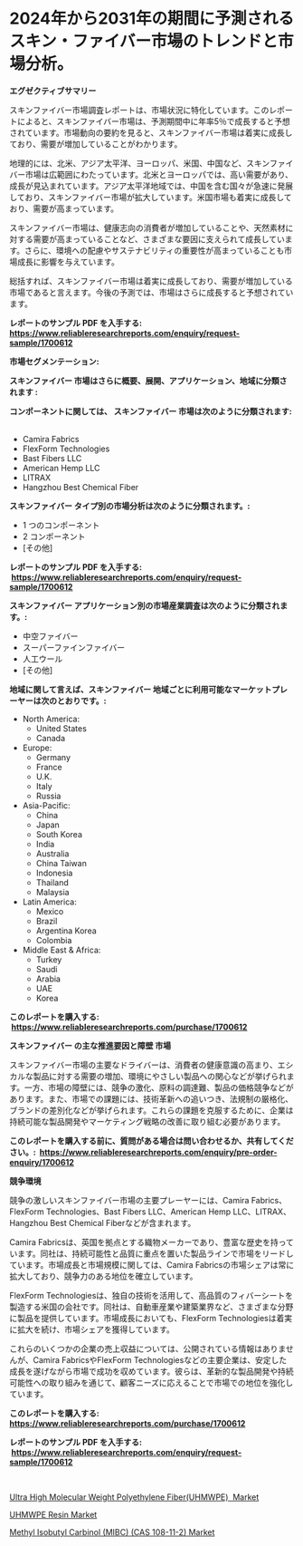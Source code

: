 <p><h1>2024年から2031年の期間に予測されるスキン・ファイバー市場のトレンドと市場分析。</h1></p><p><strong>エグゼクティブサマリー</strong></p>
<p><p>スキンファイバー市場調査レポートは、市場状況に特化しています。このレポートによると、スキンファイバー市場は、予測期間中に年率5％で成長すると予想されています。市場動向の要約を見ると、スキンファイバー市場は着実に成長しており、需要が増加していることがわかります。</p><p>地理的には、北米、アジア太平洋、ヨーロッパ、米国、中国など、スキンファイバー市場は広範囲にわたっています。北米とヨーロッパでは、高い需要があり、成長が見込まれています。アジア太平洋地域では、中国を含む国々が急速に発展しており、スキンファイバー市場が拡大しています。米国市場も着実に成長しており、需要が高まっています。</p><p>スキンファイバー市場は、健康志向の消費者が増加していることや、天然素材に対する需要が高まっていることなど、さまざまな要因に支えられて成長しています。さらに、環境への配慮やサステナビリティの重要性が高まっていることも市場成長に影響を与えています。</p><p>総括すれば、スキンファイバー市場は着実に成長しており、需要が増加している市場であると言えます。今後の予測では、市場はさらに成長すると予想されています。</p></p>
<p><strong>レポートのサンプル PDF を入手する: <a href="https://www.reliableresearchreports.com/enquiry/request-sample/1700612">https://www.reliableresearchreports.com/enquiry/request-sample/1700612</a></strong></p>
<p><strong>市場セグメンテーション:</strong></p>
<p><strong> スキンファイバー 市場はさらに概要、展開、アプリケーション、地域に分類されます :</strong></p>
<p><strong>コンポーネントに関しては、 スキンファイバー 市場は次のように分類されます: &nbsp;</strong></p>
<p><ul><li>Camira Fabrics</li><li>FlexForm Technologies</li><li>Bast Fibers LLC</li><li>American Hemp LLC</li><li>LITRAX</li><li>Hangzhou Best Chemical Fiber</li></ul></p>
<p><strong> スキンファイバー タイプ別の市場分析は次のように分類されます。:</strong></p>
<p><ul><li>1 つのコンポーネント</li><li>2 コンポーネント</li><li>[その他]</li></ul></p>
<p><strong>レポートのサンプル PDF を入手する: &nbsp;<a href="https://www.reliableresearchreports.com/enquiry/request-sample/1700612">https://www.reliableresearchreports.com/enquiry/request-sample/1700612</a></strong></p>
<p><strong> スキンファイバー アプリケーション別の市場産業調査は次のように分類されます。:</strong></p>
<p><ul><li>中空ファイバー</li><li>スーパーファインファイバー</li><li>人工ウール</li><li>[その他]</li></ul></p>
<p><strong>地域に関して言えば、スキンファイバー 地域ごとに利用可能なマーケットプレーヤーは次のとおりです。:</strong></p>
<p><ul>
    <li>
        North America:
        <ul>
            <li>United States</li>
            <li>Canada</li>
        </ul>
    </li>
    <li>
        Europe:
        <ul>
            <li>Germany</li>
            <li>France</li>
            <li>U.K.</li>
            <li>Italy</li>
            <li>Russia</li>
        </ul>
    </li>
    <li>
        Asia-Pacific:
        <ul>
            <li>China</li>
            <li>Japan</li>
            <li>South Korea</li>
            <li>India</li>
            <li>Australia</li>
            <li>China Taiwan</li>
            <li>Indonesia</li>
            <li>Thailand</li>
            <li>Malaysia</li>
        </ul>
    </li>
    <li>
        Latin America:
        <ul>
            <li>Mexico</li>
            <li>Brazil</li>
            <li>Argentina Korea</li>
            <li>Colombia</li>
        </ul>
    </li>
    <li>
        Middle East & Africa:
        <ul>
            <li>Turkey</li>
            <li>Saudi</li>
            <li>Arabia</li>
            <li>UAE</li>
            <li>Korea</li>
        </ul>
    </li>
    </ul></p>
<p><strong>このレポートを購入する: &nbsp;<a href="https://www.reliableresearchreports.com/purchase/1700612">https://www.reliableresearchreports.com/purchase/1700612</a></strong></p>
<p><strong>スキンファイバー の主な推進要因と障壁 市場</strong></p>
<p><p>スキンファイバー市場の主要なドライバーは、消費者の健康意識の高まり、エシカルな製品に対する需要の増加、環境にやさしい製品への関心などが挙げられます。一方、市場の障壁には、競争の激化、原料の調達難、製品の価格競争などがあります。また、市場での課題には、技術革新への追いつき、法規制の厳格化、ブランドの差別化などが挙げられます。これらの課題を克服するために、企業は持続可能な製品開発やマーケティング戦略の改善に取り組む必要があります。</p></p>
<p><strong>このレポートを購入する前に、質問がある場合は問い合わせるか、共有してください。:&nbsp; <a href="https://www.reliableresearchreports.com/enquiry/pre-order-enquiry/1700612">https://www.reliableresearchreports.com/enquiry/pre-order-enquiry/1700612</a></strong></p>
<p><strong>競争環境</strong></p>
<p><p>競争の激しいスキンファイバー市場の主要プレーヤーには、Camira Fabrics、FlexForm Technologies、Bast Fibers LLC、American Hemp LLC、LITRAX、Hangzhou Best Chemical Fiberなどが含まれます。</p><p>Camira Fabricsは、英国を拠点とする織物メーカーであり、豊富な歴史を持っています。同社は、持続可能性と品質に重点を置いた製品ラインで市場をリードしています。市場成長と市場規模に関しては、Camira Fabricsの市場シェアは常に拡大しており、競争力のある地位を確立しています。</p><p>FlexForm Technologiesは、独自の技術を活用して、高品質のフィバーシートを製造する米国の会社です。同社は、自動車産業や建築業界など、さまざまな分野に製品を提供しています。市場成長においても、FlexForm Technologiesは着実に拡大を続け、市場シェアを獲得しています。</p><p>これらのいくつかの企業の売上収益については、公開されている情報はありませんが、Camira FabricsやFlexForm Technologiesなどの主要企業は、安定した成長を遂げながら市場で成功を収めています。彼らは、革新的な製品開発や持続可能性への取り組みを通じて、顧客ニーズに応えることで市場での地位を強化しています。</p></p>
<p><strong>このレポートを購入する: &nbsp; <a href="https://www.reliableresearchreports.com/purchase/1700612">https://www.reliableresearchreports.com/purchase/1700612</a></strong></p>
<p><strong>レポートのサンプル PDF を入手する: &nbsp;<a href="https://www.reliableresearchreports.com/enquiry/request-sample/1700612">https://www.reliableresearchreports.com/enquiry/request-sample/1700612</a></strong><strong></strong></p>
<p>&nbsp;</p>
<p><p><a href="https://view.publitas.com/reportprime-1/ultra-high-molecular-weight-polyethylene-fiber-uhmwpe-market-furnish-information-about-market-size-market-share-market-dynamics-and-projections-spanning-from-2023-to-2030/">Ultra High Molecular Weight Polyethylene Fiber(UHMWPE)  Market</a></p><p><a href="https://view.publitas.com/reportprime-1/insights-into-uhmwpe-resin-market-size-analysing-market-share-trends-and-growth-from-2023-to-2030/">UHMWPE Resin Market</a></p><p><a href="https://view.publitas.com/reportprime-1/methyl-isobutyl-carbinol-mibc-cas-108-11-2-market-size-growing-and-forecasted-for-period-from-2023-2030-and-provides-complete-market-analysis-of-this-market/">Methyl Isobutyl Carbinol (MIBC) (CAS 108-11-2) Market</a></p></p>